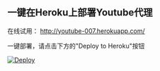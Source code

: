 ## 一键在Heroku上部署Youtube代理


在线试用： http://youtube-007.herokuapp.com/ 

一键部署，请点击下方的"Deploy to Heroku"按钮

[![Deploy](https://www.herokucdn.com/deploy/button.svg)](https://heroku.com/deploy)
